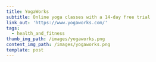 ```yaml
---
title: YogaWorks
subtitle: Online yoga classes with a 14-day free trial
link_out: 'https://www.yogaworks.com/'
tags:
  - health_and_fitness
thumb_img_path: /images/yogaworks.png
content_img_path: /images/yogaworks.png
template: post
---
```

